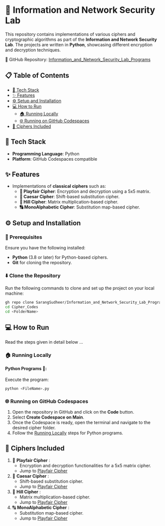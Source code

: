 # 🔐 Information and Network Security Lab 

This repository contains implementations of various ciphers and cryptographic algorithms as part of the **Information and Network Security Lab**. The projects are written in **Python**, showcasing different encryption and decryption techniques. 

🔗 GitHub Repository: [Information_and_Network_Security_Lab_Programs](https://github.com/SarangSudheer/Information_and_Network_Security_Lab_Programs)

## 📋 Table of Contents
- [🔧 Tech Stack](#-tech-stack)
- [✨ Features](#-features)
- [⚙️ Setup and Installation](#-setup-and-installation)
- [💻 How to Run](#-how-to-run)
  - [🏠 Running Locally](#-running-locally)
  - [🌐 Running on GitHub Codespaces](#-running-on-github-codespaces)
- [🔑 Ciphers Included](#-ciphers-included)

## 🔧 Tech Stack
- **Programming Language**: Python
- **Platform**: GitHub Codespaces compatible

## ✨ Features
- Implementations of **classical ciphers** such as:
  - **🔐 Playfair Cipher**: Encryption and decryption using a 5x5 matrix.
  - **🔄 Caesar Cipher**: Shift-based substitution cipher.
  - **🔢 Hill Cipher**: Matrix multiplication-based cipher.
  - **🔠 MonoAlphabetic Cipher**: Substitution map-based cipher.
<!--- Detailed comments in the code for better understanding and ease of learning.
- Code examples to demonstrate encryption and decryption workflows.-->

## ⚙️ Setup and Installation

### 📜 Prerequisites
Ensure you have the following installed:
- **Python** (3.8 or later) for Python-based ciphers.
- **Git** for cloning the repository.

### ⬇️ Clone the Repository
Run the following commands to clone and set up the project on your local machine:
```bash
gh repo clone SarangSudheer/Information_and_Network_Security_Lab_Programs
cd Cipher_Codes
cd <FolderName>
```

## 💻 How to Run
Read the steps given in detail below ...

### 🏠 Running Locally
#### Python Programs 🐍:
  Execute the program:
   ```bash
   python <FileName>.py
   ```

### 🌐 Running on GitHub Codespaces
1. Open the repository in GitHub and click on the **Code** button.
2. Select **Create Codespace on Main**.
3. Once the Codespace is ready, open the terminal and navigate to the desired cipher folder.
4. Follow the [Running Locally](#running-locally) steps for Python programs.

## 🔑 Ciphers Included
1. 🔐 **Playfair Cipher** :
   - Encryption and decryption functionalities for a 5x5 matrix cipher.
   - Jump to [Playfair Cipher](./Cipher_Codes/Play%20Fair%20Cipher/)
2. 🔄 **Caesar Cipher** :
   - Shift-based substitution cipher.
   - Jump to [Playfair Cipher](./Cipher_Codes/Ceasar%20Cipher/)
3. 🔢 **Hill Cipher** :
   - Matrix multiplication-based cipher.
   - Jump to [Playfair Cipher](./Cipher_Codes/Hill%20Cipher/)
4. 🔠 **MonoAlphabetic Cipher** :
   - Substitution map-based cipher.
   - Jump to [Playfair Cipher](./Cipher_Codes/Mono-Alphabetic%20Cipher/)


